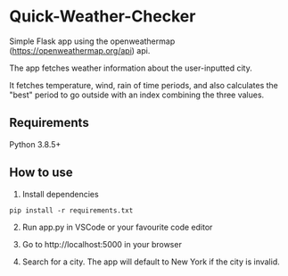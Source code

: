 # Quick-Weather-Checker
Simple Flask app using the openweathermap (https://openweathermap.org/api) api.

The app fetches weather information about the user-inputted city.

It fetches temperature, wind, rain of time periods, and also calculates the "best" period to go outside with an index combining the three values.

## Requirements
Python 3.8.5+

## How to use
1. Install dependencies
```
pip install -r requirements.txt
```
2. Run app.py in VSCode or your favourite code editor

3. Go to http://localhost:5000 in your browser

4. Search for a city. The app will default to New York if the city is invalid.
